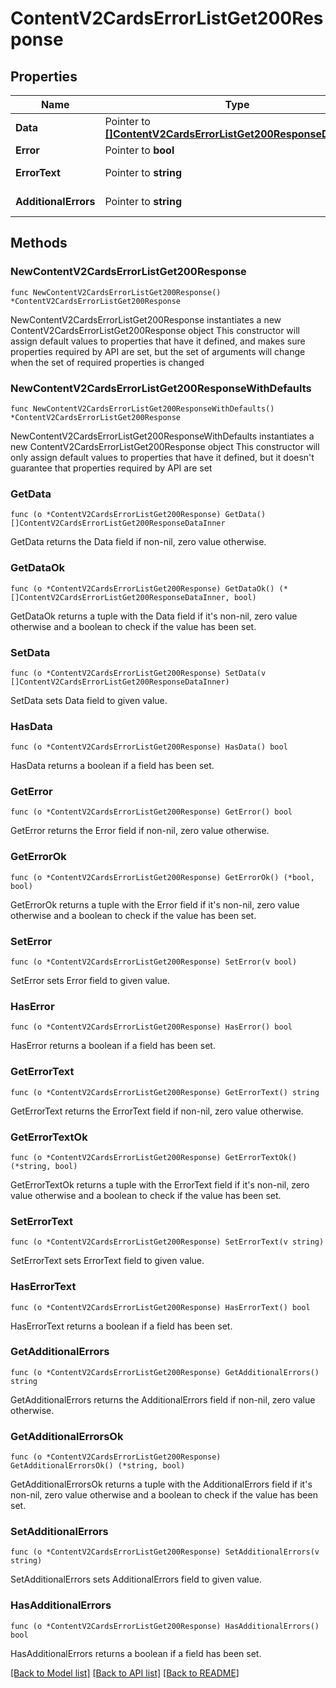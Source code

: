 # ContentV2CardsErrorListGet200Response

## Properties

Name | Type | Description | Notes
------------ | ------------- | ------------- | -------------
**Data** | Pointer to [**[]ContentV2CardsErrorListGet200ResponseDataInner**](ContentV2CardsErrorListGet200ResponseDataInner.md) |  | [optional] 
**Error** | Pointer to **bool** | Флаг ошибки. | [optional] 
**ErrorText** | Pointer to **string** | Описание ошибки. | [optional] 
**AdditionalErrors** | Pointer to **string** | Дополнительные ошибки. | [optional] 

## Methods

### NewContentV2CardsErrorListGet200Response

`func NewContentV2CardsErrorListGet200Response() *ContentV2CardsErrorListGet200Response`

NewContentV2CardsErrorListGet200Response instantiates a new ContentV2CardsErrorListGet200Response object
This constructor will assign default values to properties that have it defined,
and makes sure properties required by API are set, but the set of arguments
will change when the set of required properties is changed

### NewContentV2CardsErrorListGet200ResponseWithDefaults

`func NewContentV2CardsErrorListGet200ResponseWithDefaults() *ContentV2CardsErrorListGet200Response`

NewContentV2CardsErrorListGet200ResponseWithDefaults instantiates a new ContentV2CardsErrorListGet200Response object
This constructor will only assign default values to properties that have it defined,
but it doesn't guarantee that properties required by API are set

### GetData

`func (o *ContentV2CardsErrorListGet200Response) GetData() []ContentV2CardsErrorListGet200ResponseDataInner`

GetData returns the Data field if non-nil, zero value otherwise.

### GetDataOk

`func (o *ContentV2CardsErrorListGet200Response) GetDataOk() (*[]ContentV2CardsErrorListGet200ResponseDataInner, bool)`

GetDataOk returns a tuple with the Data field if it's non-nil, zero value otherwise
and a boolean to check if the value has been set.

### SetData

`func (o *ContentV2CardsErrorListGet200Response) SetData(v []ContentV2CardsErrorListGet200ResponseDataInner)`

SetData sets Data field to given value.

### HasData

`func (o *ContentV2CardsErrorListGet200Response) HasData() bool`

HasData returns a boolean if a field has been set.

### GetError

`func (o *ContentV2CardsErrorListGet200Response) GetError() bool`

GetError returns the Error field if non-nil, zero value otherwise.

### GetErrorOk

`func (o *ContentV2CardsErrorListGet200Response) GetErrorOk() (*bool, bool)`

GetErrorOk returns a tuple with the Error field if it's non-nil, zero value otherwise
and a boolean to check if the value has been set.

### SetError

`func (o *ContentV2CardsErrorListGet200Response) SetError(v bool)`

SetError sets Error field to given value.

### HasError

`func (o *ContentV2CardsErrorListGet200Response) HasError() bool`

HasError returns a boolean if a field has been set.

### GetErrorText

`func (o *ContentV2CardsErrorListGet200Response) GetErrorText() string`

GetErrorText returns the ErrorText field if non-nil, zero value otherwise.

### GetErrorTextOk

`func (o *ContentV2CardsErrorListGet200Response) GetErrorTextOk() (*string, bool)`

GetErrorTextOk returns a tuple with the ErrorText field if it's non-nil, zero value otherwise
and a boolean to check if the value has been set.

### SetErrorText

`func (o *ContentV2CardsErrorListGet200Response) SetErrorText(v string)`

SetErrorText sets ErrorText field to given value.

### HasErrorText

`func (o *ContentV2CardsErrorListGet200Response) HasErrorText() bool`

HasErrorText returns a boolean if a field has been set.

### GetAdditionalErrors

`func (o *ContentV2CardsErrorListGet200Response) GetAdditionalErrors() string`

GetAdditionalErrors returns the AdditionalErrors field if non-nil, zero value otherwise.

### GetAdditionalErrorsOk

`func (o *ContentV2CardsErrorListGet200Response) GetAdditionalErrorsOk() (*string, bool)`

GetAdditionalErrorsOk returns a tuple with the AdditionalErrors field if it's non-nil, zero value otherwise
and a boolean to check if the value has been set.

### SetAdditionalErrors

`func (o *ContentV2CardsErrorListGet200Response) SetAdditionalErrors(v string)`

SetAdditionalErrors sets AdditionalErrors field to given value.

### HasAdditionalErrors

`func (o *ContentV2CardsErrorListGet200Response) HasAdditionalErrors() bool`

HasAdditionalErrors returns a boolean if a field has been set.


[[Back to Model list]](../README.md#documentation-for-models) [[Back to API list]](../README.md#documentation-for-api-endpoints) [[Back to README]](../README.md)


